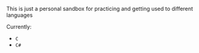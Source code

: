 This is just a personal sandbox for practicing and getting used to different languages

Currently:
- `C`
- `C#`